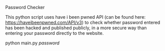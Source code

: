 Password Checker

This python script uses have i been pwned API (can be found here: https://haveibeenpwned.com/API/v3) to check whether password entered has been hacked and published publicly, in a more secure way than entering your password directly to the website.

python main.py *password*
